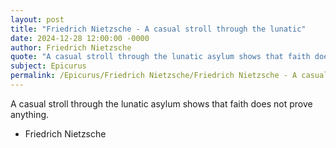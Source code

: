 ```yaml
---
layout: post
title: "Friedrich Nietzsche - A casual stroll through the lunatic"
date: 2024-12-28 12:00:00 -0000
author: Friedrich Nietzsche
quote: "A casual stroll through the lunatic asylum shows that faith does not prove anything."
subject: Epicurus
permalink: /Epicurus/Friedrich Nietzsche/Friedrich Nietzsche - A casual stroll through the lunatic
---
```


A casual stroll through the lunatic asylum shows that faith does not prove anything.

- Friedrich Nietzsche
